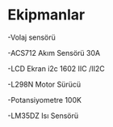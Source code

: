 # Ekipmanlar

-Volaj sensörü

-ACS712 Akım Sensörü 30A

-LCD Ekran i2c 1602 IIC /II2C

-L298N Motor Sürücü

-Potansiyometre 100K

-LM35DZ Isı Sensörü

